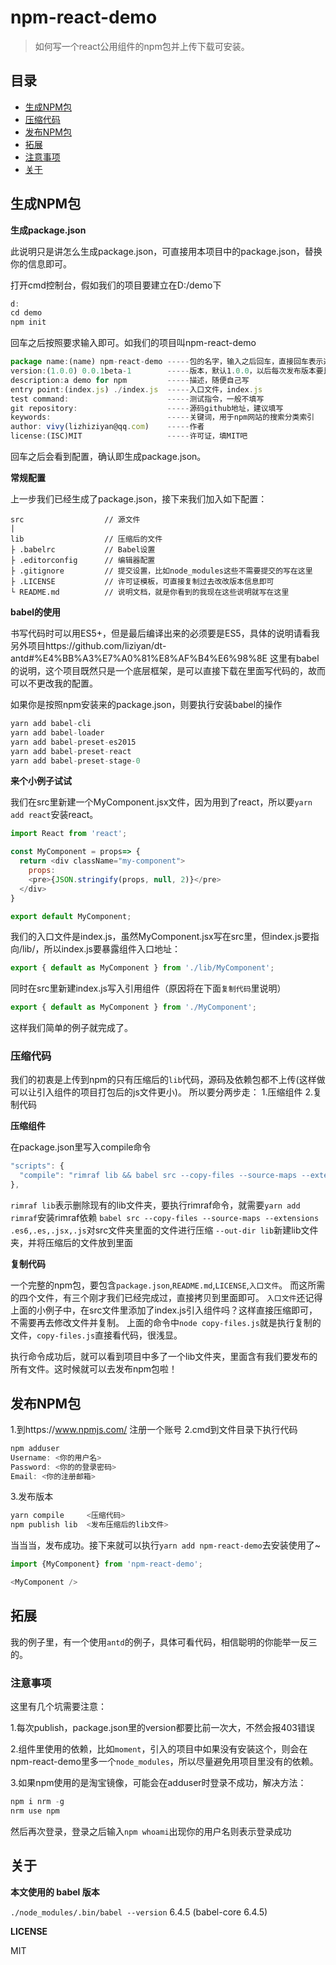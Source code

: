 # npm-react-demo
> 如何写一个react公用组件的npm包并上传下载可安装。


## 目录

- [生成NPM包](#生成NPM包)
- [压缩代码](#压缩代码)
- [发布NPM包](#发布NPM包)
- [拓展](#拓展)
- [注意事项](#注意事项)
- [关于](#关于)


## 生成NPM包

**生成package.json**

此说明只是讲怎么生成package.json，可直接用本项目中的package.json，替换你的信息即可。

打开cmd控制台，假如我们的项目要建立在D:/demo下
```js
d:
cd demo
npm init
```

回车之后按照要求输入即可。如我们的项目叫npm-react-demo
```js
package name:(name) npm-react-demo -----包的名字，输入之后回车，直接回车表示选中默认值"npm"
version:(1.0.0) 0.0.1beta-1        -----版本，默认1.0.0，以后每次发布版本要比先前的大，所以建议写最小单元
description:a demo for npm         -----描述，随便自己写
entry point:(index.js) ./index.js  -----入口文件，index.js
test command:                      -----测试指令，一般不填写
git repository:                    -----源码github地址，建议填写
keywords:                          -----关键词，用于npm网站的搜索分类索引
author: vivy(lizhiziyan@qq.com)    -----作者
license:(ISC)MIT                   -----许可证，填MIT吧
```
回车之后会看到配置，确认即生成package.json。

**常规配置**

上一步我们已经生成了package.json，接下来我们加入如下配置：

```
src                  // 源文件
|
lib                  // 压缩后的文件
├ .babelrc           // Babel设置
├ .editorconfig      // 编辑器配置
├ .gitignore         // 提交设置，比如node_modules这些不需要提交的写在这里
├ .LICENSE           // 许可证模板，可直接复制过去改改版本信息即可
└ README.md          // 说明文档，就是你看到的我现在这些说明就写在这里
```

**babel的使用**

书写代码时可以用ES5+，但是最后编译出来的必须要是ES5，具体的说明请看我另外项目https://github.com/liziyan/dt-antd#%E4%BB%A3%E7%A0%81%E8%AF%B4%E6%98%8E 这里有babel的说明，这个项目既然只是一个底层框架，是可以直接下载在里面写代码的，故而可以不更改我的配置。

如果你是按照npm安装来的package.json，则要执行安装babel的操作

```js
yarn add babel-cli
yarn add babel-loader
yarn add babel-preset-es2015
yarn add babel-preset-react
yarn add babel-preset-stage-0
```

**来个小例子试试**

我们在src里新建一个MyComponent.jsx文件，因为用到了react，所以要`yarn add react`安装react。

```js
import React from 'react';

const MyComponent = props=> {
  return <div className="my-component">
    props:
    <pre>{JSON.stringify(props, null, 2)}</pre>
  </div>
}

export default MyComponent;
```
我们的入口文件是index.js，虽然MyComponent.jsx写在src里，但index.js要指向/lib/，所以index.js要暴露组件入口地址：

```js
export { default as MyComponent } from './lib/MyComponent';
```
同时在src里新建index.js写入引用组件（原因将在下面`复制代码`里说明）
```js
export { default as MyComponent } from './MyComponent';
```

这样我们简单的例子就完成了。


### 压缩代码

我们的初衷是上传到npm的只有压缩后的`lib`代码，源码及依赖包都不上传(这样做可以让引入组件的项目打包后的js文件更小)。
所以要分两步走：
1.压缩组件
2.复制代码

**压缩组件**

在package.json里写入compile命令

```js
"scripts": {
  "compile": "rimraf lib && babel src --copy-files --source-maps --extensions .es6,.es,.jsx,.js --out-dir lib && node copy-files.js"  
},
```

`rimraf lib`表示删除现有的lib文件夹，要执行rimraf命令，就需要`yarn add rimraf`安装rimraf依赖
`babel src --copy-files --source-maps --extensions .es6,.es,.jsx,.js`对src文件夹里面的文件进行压缩
`--out-dir lib`新建lib文件夹，并将压缩后的文件放到里面

**复制代码**

一个完整的npm包，要包含`package.json`,`README.md`,`LICENSE`,`入口文件`。
而这所需的四个文件，有三个刚才我们已经完成过，直接拷贝到里面即可。
`入口文件`还记得上面的小例子中，在src文件里添加了index.js引入组件吗？这样直接压缩即可，不需要再去修改文件并复制。
上面的命令中`node copy-files.js`就是执行复制的文件，`copy-files.js`直接看代码，很浅显。


执行命令成功后，就可以看到项目中多了一个lib文件夹，里面含有我们要发布的所有文件。这时候就可以去发布npm包啦！


## 发布NPM包

1.到https://www.npmjs.com/ 注册一个账号
2.cmd到文件目录下执行代码

```js
npm adduser
Username: <你的用户名>
Password: <你的的登录密码>
Email: <你的注册邮箱>
```
3.发布版本

```js
yarn compile     <压缩代码>
npm publish lib  <发布压缩后的lib文件>
```

当当当，发布成功。接下来就可以执行`yarn add npm-react-demo`去安装使用了~

```js
import {MyComponent} from 'npm-react-demo';

<MyComponent />
```

## 拓展

我的例子里，有一个使用`antd`的例子，具体可看代码，相信聪明的你能举一反三的。


### 注意事项

这里有几个坑需要注意：

1.每次publish，package.json里的version都要比前一次大，不然会报403错误

2.组件里使用的依赖，比如`moment`，引入的项目中如果没有安装这个，则会在npm-react-demo里多一个`node_modules`，所以尽量避免用项目里没有的依赖。

3.如果npm使用的是淘宝镜像，可能会在adduser时登录不成功，解决方法：
```js
npm i nrm -g
nrm use npm
```
然后再次登录，登录之后输入`npm whoami`出现你的用户名则表示登录成功


## 关于

**本文使用的 babel 版本**

`./node_modules/.bin/babel --version` 6.4.5 (babel-core 6.4.5)

**LICENSE**

MIT

